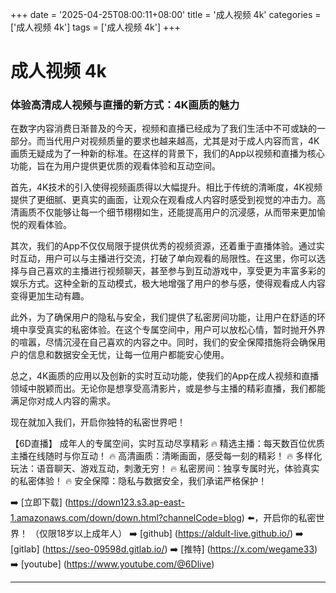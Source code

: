 +++
date = '2025-04-25T08:00:11+08:00'
title = '成人视频 4k'
categories = ['成人视频 4k']
tags = ['成人视频 4k']
+++

# 成人视频 4k

### 体验高清成人视频与直播的新方式：4K画质的魅力

在数字内容消费日渐普及的今天，视频和直播已经成为了我们生活中不可或缺的一部分。而当代用户对视频质量的要求也越来越高，尤其是对于成人内容而言，4K画质无疑成为了一种新的标准。在这样的背景下，我们的App以视频和直播为核心功能，旨在为用户提供更优质的观看体验和互动空间。

首先，4K技术的引入使得视频画质得以大幅提升。相比于传统的清晰度，4K视频提供了更细腻、更真实的画面，让观众在观看成人内容时感受到视觉的冲击力。高清画质不仅能够让每一个细节栩栩如生，还能提高用户的沉浸感，从而带来更加愉悦的观看体验。

其次，我们的App不仅仅局限于提供优秀的视频资源，还着重于直播体验。通过实时互动，用户可以与主播进行交流，打破了单向观看的局限性。在这里，你可以选择与自己喜欢的主播进行视频聊天，甚至参与到互动游戏中，享受更为丰富多彩的娱乐方式。这种全新的互动模式，极大地增强了用户的参与感，使得观看成人内容变得更加生动有趣。

此外，为了确保用户的隐私与安全，我们提供了私密房间功能，让用户在舒适的环境中享受真实的私密体验。在这个专属空间中，用户可以放松心情，暂时抛开外界的喧嚣，尽情沉浸在自己喜欢的内容之中。同时，我们的安全保障措施将会确保用户的信息和数据安全无忧，让每一位用户都能安心使用。

总之，4K画质的应用以及创新的实时互动功能，使我们的App在成人视频和直播领域中脱颖而出。无论你是想享受高清影片，或是参与主播的精彩直播，我们都能满足你对成人内容的需求。 

现在就加入我们，开启你独特的私密世界吧！ 

【6D直播】
成年人的专属空间，实时互动尽享精彩
🔥 精选主播：每天数百位优质主播在线随时与你互动！
🔥 高清画质：清晰画面，感受每一刻的精彩！
🔥 多样化玩法：语音聊天、游戏互动，刺激无穷！
🔥 私密房间：独享专属时光，体验真实的私密体验！
🔥 安全保障：隐私与数据安全，我们承诺严格保护！

➡️ [立即下载] (https://down123.s3.ap-east-1.amazonaws.com/down/down.html?channelCode=blog) ⬅️，开启你的私密世界！
（仅限18岁以上成年人）
➡️ [github] (https://aldult-live.github.io/)
➡️ [gitlab] (https://seo-09598d.gitlab.io/)
➡️ [推特] (https://x.com/wegame33)
➡️ [youtube] (https://www.youtube.com/@6Dlive)

---
